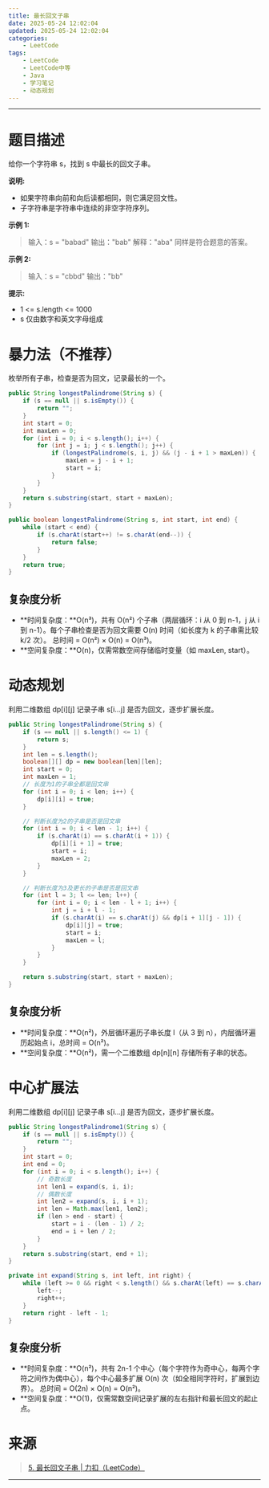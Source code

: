 ```yaml
---
title: 最长回文子串
date: 2025-05-24 12:02:04
updated: 2025-05-24 12:02:04
categories:
    - LeetCode
tags:
    - LeetCode
    - LeetCode中等
    - Java
    - 学习笔记
    - 动态规划
---
```

---

# 题目描述

给你一个字符串 s，找到 s 中最长的回文子串。

**说明:**
* 如果字符串向前和向后读都相同，则它满足回文性。
* 子字符串是字符串中连续的非空字符序列。

**示例 1:**
> 输入：s = "babad"
> 输出："bab"
> 解释："aba" 同样是符合题意的答案。

**示例 2:**
> 输入：s = "cbbd"
> 输出："bb"

**提示:**
* 1 <= s.length <= 1000
* s 仅由数字和英文字母组成

<!-- more -->

# 暴力法（不推荐）

枚举所有子串，检查是否为回文，记录最长的一个。

```java
public String longestPalindrome(String s) {
    if (s == null || s.isEmpty()) {
        return "";
    }
    int start = 0;
    int maxLen = 0;
    for (int i = 0; i < s.length(); i++) {
        for (int j = i; j < s.length(); j++) {
            if (longestPalindrome(s, i, j) && (j - i + 1 > maxLen)) {
                maxLen = j - i + 1;
                start = i;
            }
        }
    }
    return s.substring(start, start + maxLen);
}

public boolean longestPalindrome(String s, int start, int end) {
    while (start < end) {
        if (s.charAt(start++) != s.charAt(end--)) {
            return false;
        }
    }
    return true;
}
```

## 复杂度分析

* **时间复杂度：**O(n³)，共有 O(n²) 个子串（两层循环：i 从 0 到 n-1，j 从 i 到 n-1）。每个子串检查是否为回文需要 O(n) 时间（如长度为 k 的子串需比较 k/2 次）。
总时间 = O(n²) × O(n) = O(n³)。
* **空间复杂度：**O(n)，仅需常数空间存储临时变量（如 maxLen, start）。

# 动态规划

利用二维数组 dp[i][j] 记录子串 s[i...j] 是否为回文，逐步扩展长度。

```java
public String longestPalindrome(String s) {
    if (s == null || s.length() <= 1) {
        return s;
    }
    int len = s.length();
    boolean[][] dp = new boolean[len][len];
    int start = 0;
    int maxLen = 1;
    // 长度为1的子串全都是回文串
    for (int i = 0; i < len; i++) {
        dp[i][i] = true;
    }

    // 判断长度为2的子串是否是回文串
    for (int i = 0; i < len - 1; i++) {
        if (s.charAt(i) == s.charAt(i + 1)) {
            dp[i][i + 1] = true;
            start = i;
            maxLen = 2;
        }
    }

    // 判断长度为3及更长的子串是否是回文串
    for (int l = 3; l <= len; l++) {
        for (int i = 0; i < len - l + 1; i++) {
            int j = i + l - 1;
            if (s.charAt(i) == s.charAt(j) && dp[i + 1][j - 1]) {
                dp[i][j] = true;
                start = i;
                maxLen = l;
            }
        }
    }

    return s.substring(start, start + maxLen);
}
```

## 复杂度分析

* **时间复杂度：**O(n²)，外层循环遍历子串长度 l（从 3 到 n），内层循环遍历起始点 i，总时间 = O(n²)。
* **空间复杂度：**O(n²)，需一个二维数组 dp[n][n] 存储所有子串的状态。

# 中心扩展法

利用二维数组 dp[i][j] 记录子串 s[i...j] 是否为回文，逐步扩展长度。

```java
public String longestPalindrome1(String s) {
    if (s == null || s.isEmpty()) {
        return "";
    }
    int start = 0;
    int end = 0;
    for (int i = 0; i < s.length(); i++) {
        // 奇数长度
        int len1 = expand(s, i, i);
        // 偶数长度
        int len2 = expand(s, i, i + 1);
        int len = Math.max(len1, len2);
        if (len > end - start) {
            start = i - (len - 1) / 2;
            end = i + len / 2;
        }
    }
    return s.substring(start, end + 1);
}

private int expand(String s, int left, int right) {
    while (left >= 0 && right < s.length() && s.charAt(left) == s.charAt(right)) {
        left--;
        right++;
    }
    return right - left - 1;
}
```

## 复杂度分析

* **时间复杂度：**O(n²)，共有 2n-1 个中心（每个字符作为奇中心，每两个字符之间作为偶中心），每个中心最多扩展 O(n) 次（如全相同字符时，扩展到边界）。
总时间 = O(2n) × O(n) = O(n²)。
* **空间复杂度：**O(1)，仅需常数空间记录扩展的左右指针和最长回文的起止点。

# 来源

> [5. 最长回文子串 | 力扣（LeetCode）][1]

---

[1]: https://leetcode-cn.com/problems/sum-root-to-leaf-numbers/ "5. 最长回文子串 | 力扣（LeetCode）"
